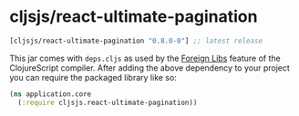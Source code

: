 # cljsjs/react-ultimate-pagination

[](dependency)
```clojure
[cljsjs/react-ultimate-pagination "0.8.0-0"] ;; latest release
```
[](/dependency)

This jar comes with `deps.cljs` as used by the [Foreign Libs][flibs] feature
of the ClojureScript compiler. After adding the above dependency to your project
you can require the packaged library like so:

```clojure
(ns application.core
  (:require cljsjs.react-ultimate-pagination))
```

[flibs]: https://github.com/clojure/clojurescript/wiki/Packaging-Foreign-Dependencies
